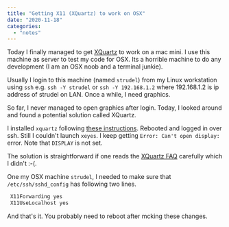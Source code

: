 ```yaml
---
title: "Getting X11 (XQuartz) to work on OSX"
date: "2020-11-18"
categories: 
  - "notes"
---
```


Today I finally managed to get [XQuartz](https://www.xquartz.org/) to work on a mac mini. I use this machine as server to test my code for OSX. Its a horrible machine to do any development (I am an OSX noob and a terminal junkie).

Usually I login to this machine (named `strudel`) from my Linux workstation using `ssh` e.g. `ssh -Y strudel` or `ssh -Y 192.168.1.2` where 192.168.1.2 is ip address of strudel on LAN. Once a while, I need graphics.

So far, I never managed to open graphics after login. Today, I looked around and found a potential solution called XQuartz.

I installed `xquartz` following [these instructions](https://www.embird.net/sw/embird/tutorial/wine/xquartz.htm). Rebooted and logged in over ssh. Still I couldn't launch `xeyes`. I keep getting `Error: Can't open display:` error. Note that `DISPLAY` is not set.

The solution is straightforward if one reads the [XQuartz FAQ](https://www.xquartz.org/FAQs.html) carefully which I didn't :-(.

One my OSX machine `strudel`, I needed to make sure that `/etc/ssh/sshd_config` has following two lines.

```bash
 X11Forwarding yes                                                               
 X11UseLocalhost yes   
```

And that's it. You probably need to reboot after mcking these changes.
